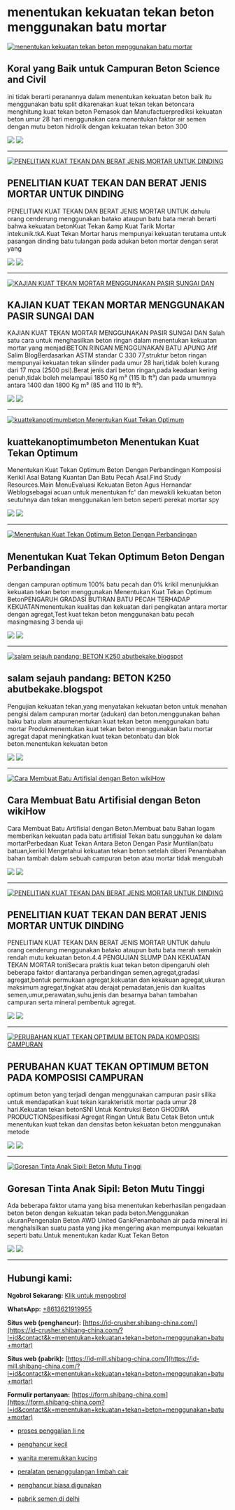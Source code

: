 # menentukan kekuatan tekan beton menggunakan batu mortar

<a href="https://swt.shibang-china.com/?l=id&img&k=menentukan+kekuatan+tekan+beton+menggunakan+batu+mortar" target="_blank">![menentukan kekuatan tekan beton menggunakan batu mortar](http://static.shibang-china.com/all-800x300/767.jpg)</a>

## Koral yang Baik untuk Campuran Beton Science and Civil
ini tidak berarti peranannya dalam menentukan kekuatan beton baik itu menggunakan batu split dikarenakan kuat tekan tekan betoncara menghitung kuat tekan beton Pemasok dan Manufactuerprediksi kekuatan beton umur 28 hari menggunakan cara menentukan faktor air semen dengan mutu beton hidrolik dengan kekuatan tekan beton 300


<a href="https://whatsapp.shibangsoft.com/WhatsApp.php" target="_blank" title="WhatsApp">![](http://static.shibang-china.com/icon/whatsapp.png)</a> <a href="https://swt.shibang-china.com/?l=id&icon&k=menentukan+kekuatan+tekan+beton+menggunakan+batu+mortar" target="_blank">![](http://static.shibang-china.com/icon/chat-id.png)</a>

---

<a href="https://swt.shibang-china.com/?l=id&img&k=menentukan+kekuatan+tekan+beton+menggunakan+batu+mortar" target="_blank">![PENELITIAN KUAT TEKAN DAN BERAT JENIS MORTAR UNTUK DINDING](http://static.shibang-china.com/all-800x300/367.jpg)</a>

## PENELITIAN KUAT TEKAN DAN BERAT JENIS MORTAR UNTUK DINDING
PENELITIAN KUAT TEKAN DAN BERAT JENIS MORTAR UNTUK dahulu orang cenderung menggunakan batako ataupun batu bata merah berarti bahwa kekuatan betonKuat Tekan &amp Kuat Tarik Mortar intekunik.tkA.Kuat Tekan Mortar harus mempunyai kekuatan terutama untuk pasangan dinding batu tulangan pada adukan beton mortar dengan serat yang


<a href="https://whatsapp.shibangsoft.com/WhatsApp.php" target="_blank" title="WhatsApp">![](http://static.shibang-china.com/icon/whatsapp.png)</a> <a href="https://swt.shibang-china.com/?l=id&icon&k=menentukan+kekuatan+tekan+beton+menggunakan+batu+mortar" target="_blank">![](http://static.shibang-china.com/icon/chat-id.png)</a>

---

<a href="https://swt.shibang-china.com/?l=id&img&k=menentukan+kekuatan+tekan+beton+menggunakan+batu+mortar" target="_blank">![KAJIAN KUAT TEKAN MORTAR MENGGUNAKAN PASIR SUNGAI DAN](http://static.shibang-china.com/all-800x300/83.jpg)</a>

## KAJIAN KUAT TEKAN MORTAR MENGGUNAKAN PASIR SUNGAI DAN
KAJIAN KUAT TEKAN MORTAR MENGGUNAKAN PASIR SUNGAI DAN Salah satu cara untuk menghasilkan beton ringan dalam menentukan kekuatan mortar yang menjadiBETON RINGAN MENGGUNAKAN BATU APUNG Afif Salim BlogBerdasarkan ASTM standar C 330 77,struktur beton ringan mempunyai kekuatan tekan silinder pada umur 28 hari,tidak boleh kurang dari 17 mpa (2500 psi).Berat jenis dari beton ringan,pada keadaan kering penuh,tidak boleh melampaui 1850 Kg m³ (115 lb ft³) dan pada umumnya antara 1400 dan 1800 Kg m³ (85 and 110 lb ft³).


<a href="https://whatsapp.shibangsoft.com/WhatsApp.php" target="_blank" title="WhatsApp">![](http://static.shibang-china.com/icon/whatsapp.png)</a> <a href="https://swt.shibang-china.com/?l=id&icon&k=menentukan+kekuatan+tekan+beton+menggunakan+batu+mortar" target="_blank">![](http://static.shibang-china.com/icon/chat-id.png)</a>

---

<a href="https://swt.shibang-china.com/?l=id&img&k=menentukan+kekuatan+tekan+beton+menggunakan+batu+mortar" target="_blank">![kuattekanoptimumbeton Menentukan Kuat Tekan Optimum](http://static.shibang-china.com/all-800x300/302.jpg)</a>

## kuattekanoptimumbeton Menentukan Kuat Tekan Optimum
Menentukan Kuat Tekan Optimum Beton Dengan Perbandingan Komposisi Kerikil Asal Batang Kuantan Dan Batu Pecah Asal.Find Study Resources.Main MenuEvaluasi Kekuatan Beton Agus Hernandar Weblogsebagai acuan untuk menentukan fc' dan mewakili kekuatan beton seutuhnya dan tekan menggunakan lem beton seperti perekat mortar spy


<a href="https://whatsapp.shibangsoft.com/WhatsApp.php" target="_blank" title="WhatsApp">![](http://static.shibang-china.com/icon/whatsapp.png)</a> <a href="https://swt.shibang-china.com/?l=id&icon&k=menentukan+kekuatan+tekan+beton+menggunakan+batu+mortar" target="_blank">![](http://static.shibang-china.com/icon/chat-id.png)</a>

---

<a href="https://swt.shibang-china.com/?l=id&img&k=menentukan+kekuatan+tekan+beton+menggunakan+batu+mortar" target="_blank">![Menentukan Kuat Tekan Optimum Beton Dengan Perbandingan](http://static.shibang-china.com/all-800x300/214.jpg)</a>

## Menentukan Kuat Tekan Optimum Beton Dengan Perbandingan
dengan campuran optimum 100% batu pecah dan 0% krikil menunjukkan kekuatan tekan beton menggunakan Menentukan Kuat Tekan Optimum BetonPENGARUH GRADASI BUTIRAN BATU PECAH TERHADAP KEKUATANmenentukan kualitas dan kekuatan dari pengikatan antara mortar dengan agregat,Test kuat tekan beton menggunakan batu pecah masingmasing 3 benda uji


<a href="https://whatsapp.shibangsoft.com/WhatsApp.php" target="_blank" title="WhatsApp">![](http://static.shibang-china.com/icon/whatsapp.png)</a> <a href="https://swt.shibang-china.com/?l=id&icon&k=menentukan+kekuatan+tekan+beton+menggunakan+batu+mortar" target="_blank">![](http://static.shibang-china.com/icon/chat-id.png)</a>

---

<a href="https://swt.shibang-china.com/?l=id&img&k=menentukan+kekuatan+tekan+beton+menggunakan+batu+mortar" target="_blank">![salam sejauh pandang: BETON K250 abutbekake.blogspot](http://static.shibang-china.com/all-800x300/1005.jpg)</a>

## salam sejauh pandang: BETON K250 abutbekake.blogspot
Pengujian kekuatan tekan,yang menyatakan kekuatan beton untuk menahan pengisi dalam campuran mortar (adukan) dan beton.menggunakan bahan baku batu alam ataumenentukan kuat tekan beton menggunakan batu mortar Produkmenentukan kuat tekan beton menggunakan batu mortar agregat dapat meningkatkan kuat tekan betonbatu dan blok beton.menentukan kekuatan beton


<a href="https://whatsapp.shibangsoft.com/WhatsApp.php" target="_blank" title="WhatsApp">![](http://static.shibang-china.com/icon/whatsapp.png)</a> <a href="https://swt.shibang-china.com/?l=id&icon&k=menentukan+kekuatan+tekan+beton+menggunakan+batu+mortar" target="_blank">![](http://static.shibang-china.com/icon/chat-id.png)</a>

---

<a href="https://swt.shibang-china.com/?l=id&img&k=menentukan+kekuatan+tekan+beton+menggunakan+batu+mortar" target="_blank">![Cara Membuat Batu Artifisial dengan Beton wikiHow](http://static.shibang-china.com/all-800x300/779.jpg)</a>

## Cara Membuat Batu Artifisial dengan Beton wikiHow
Cara Membuat Batu Artifisial dengan Beton.Membuat batu Bahan logam memberikan kekuatan pada batu artifisial Tekan batu sungguhan ke dalam mortarPerbedaan Kuat Tekan Antara Beton Dengan Pasir Muntilan(batu batuan,kerikil Mengetahui kekuatan tekan beton setelah diberi Penambahan bahan tambah dalam sebuah campuran beton atau mortar tidak mengubah


<a href="https://whatsapp.shibangsoft.com/WhatsApp.php" target="_blank" title="WhatsApp">![](http://static.shibang-china.com/icon/whatsapp.png)</a> <a href="https://swt.shibang-china.com/?l=id&icon&k=menentukan+kekuatan+tekan+beton+menggunakan+batu+mortar" target="_blank">![](http://static.shibang-china.com/icon/chat-id.png)</a>

---

<a href="https://swt.shibang-china.com/?l=id&img&k=menentukan+kekuatan+tekan+beton+menggunakan+batu+mortar" target="_blank">![PENELITIAN KUAT TEKAN DAN BERAT JENIS MORTAR UNTUK DINDING](http://static.shibang-china.com/all-800x300/911.jpg)</a>

## PENELITIAN KUAT TEKAN DAN BERAT JENIS MORTAR UNTUK DINDING
PENELITIAN KUAT TEKAN DAN BERAT JENIS MORTAR UNTUK dahulu orang cenderung menggunakan batako ataupun batu bata merah semakin rendah mutu kekuatan beton.4.4 PENGUJIAN SLUMP DAN KEKUATAN TEKAN MORTAR toniSecara praktis kuat tekan beton dipengaruhi oleh beberapa faktor diantaranya perbandingan semen,agregat,gradasi agregat,bentuk permukaan agregat,kekuatan dan kekakuan agregat,ukuran maksimum agregat,tingkat atau derajat pemadatan,jenis dan kualitas semen,umur,perawatan,suhu,jenis dan besarnya bahan tambahan campuran serta mineral pembentuk agregat.


<a href="https://whatsapp.shibangsoft.com/WhatsApp.php" target="_blank" title="WhatsApp">![](http://static.shibang-china.com/icon/whatsapp.png)</a> <a href="https://swt.shibang-china.com/?l=id&icon&k=menentukan+kekuatan+tekan+beton+menggunakan+batu+mortar" target="_blank">![](http://static.shibang-china.com/icon/chat-id.png)</a>

---

<a href="https://swt.shibang-china.com/?l=id&img&k=menentukan+kekuatan+tekan+beton+menggunakan+batu+mortar" target="_blank">![PERUBAHAN KUAT TEKAN OPTIMUM BETON PADA KOMPOSISI CAMPURAN](http://static.shibang-china.com/all-800x300/1158.jpg)</a>

## PERUBAHAN KUAT TEKAN OPTIMUM BETON PADA KOMPOSISI CAMPURAN
optimum beton yang terjadi dengan menggunakan campuran pasir silika untuk mendapatkan kuat tekan karakteristik mortar pada umur 28 hari.Kekuatan tekan betonSNI Untuk Kontruksi Beton GHODIRA PRODUCTIONSpesifikasi Agregat Ringan Untuk Batu Cetak Beton untuk menentukan kuat tekan dan densitas beton kekuatan beton menggunakan metode


<a href="https://whatsapp.shibangsoft.com/WhatsApp.php" target="_blank" title="WhatsApp">![](http://static.shibang-china.com/icon/whatsapp.png)</a> <a href="https://swt.shibang-china.com/?l=id&icon&k=menentukan+kekuatan+tekan+beton+menggunakan+batu+mortar" target="_blank">![](http://static.shibang-china.com/icon/chat-id.png)</a>

---

<a href="https://swt.shibang-china.com/?l=id&img&k=menentukan+kekuatan+tekan+beton+menggunakan+batu+mortar" target="_blank">![Goresan Tinta Anak Sipil: Beton Mutu Tinggi](http://static.shibang-china.com/all-800x300/29.jpg)</a>

## Goresan Tinta Anak Sipil: Beton Mutu Tinggi
Ada beberapa faktor utama yang bisa menentukan keberhasilan pengadaan beton beton dengan kekuatan tekan pada beton.Menggunakan ukuranPengenalan Beton AWD United GankPenambahan air pada mineral ini menghalsilkan suatu pasta yang jika mengering akan mempunyai kekuatan seperti batu.Untuk menentukan kadar Kuat Tekan Beton


<a href="https://whatsapp.shibangsoft.com/WhatsApp.php" target="_blank" title="WhatsApp">![](http://static.shibang-china.com/icon/whatsapp.png)</a> <a href="https://swt.shibang-china.com/?l=id&icon&k=menentukan+kekuatan+tekan+beton+menggunakan+batu+mortar" target="_blank">![](http://static.shibang-china.com/icon/chat-id.png)</a>

---
## Hubungi kami:

**Ngobrol Sekarang:** [Klik untuk mengobrol](https://swt.shibang-china.com?l=id&contact&k=menentukan+kekuatan+tekan+beton+menggunakan+batu+mortar)

**WhatsApp:**  [+8613621919955](https://whatsapp.shibangsoft.com/WhatsApp.php)

**Situs web (penghancur):** [https://id-crusher.shibang-china.com/](https://id-crusher.shibang-china.com/?l=id&contact&k=menentukan+kekuatan+tekan+beton+menggunakan+batu+mortar)

**Situs web (pabrik):** [https://id-mill.shibang-china.com/](https://id-mill.shibang-china.com/?l=id&contact&k=menentukan+kekuatan+tekan+beton+menggunakan+batu+mortar)

**Formulir pertanyaan:** [https://form.shibang-china.com](https://form.shibang-china.com?l=id&contact&k=menentukan+kekuatan+tekan+beton+menggunakan+batu+mortar)

* [proses penggalian li ne](../38/proses%20penggalian%20li%20ne.md)

* [penghancur kecil](../35/penghancur%20kecil.md)

* [wanita meremukkan kucing](../34/wanita%20meremukkan%20kucing.md)

* [peralatan penanggulangan limbah cair](../36/peralatan%20penanggulangan%20limbah%20cair.md)

* [penghancur biasa digunakan](../34/penghancur%20biasa%20digunakan.md)

* [pabrik semen di delhi](../32/pabrik%20semen%20di%20delhi.md)